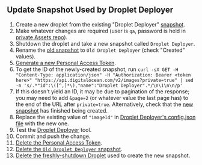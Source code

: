 ## Update Snapshot Used by Droplet Deployer

1. Create a new droplet from the existing "Droplet Deployer" [snapshot][0].
1. Make whatever changes are required (user is `qa`, password is held in [private Assets repo][1]).
1. Shutdown the droplet and take a new snapshot called `Droplet Deployer`.
1. Rename the [old snapshot][0] to `Old Droplet Deployer` (check "Created" values).
1. [Generate a new Personal Access Token][2].
1. To get the ID of the newly-created snapshot, run `curl -sX GET -H "Content-Type: application/json" -H "Authorization: Bearer <token here>" "https://api.digitalocean.com/v2/images?private=true" | sed -n 's/.*"id":\([^,]*\),"name":"Droplet Deployer".*/\n\1\n\n/p'`
1. If this doesn't yield an ID, it may be due to pagination of the response; you may need to add `&page=2` (or whatever value the last page has) to the end of the URL after `private=true`.  Alternatively, check that the [new snapshot][0] has finished being created.
1. Replace the existing value of `"imageId"` in [Droplet Deployer's config.json file][3] with the new one.
1. Test the [Droplet Deployer][4] tool.
1. Commit and push the change.
1. [Delete the Personal Access Token][5].
1. [Delete the `Old Droplet Deployer` snapshot][0].
1. [Delete the freshly-shutdown Droplet][6] used to create the new snapshot.


[0]: https://cloud.digitalocean.com/images/snapshots
[1]: https://github.com/maidsafe/Assets/blob/master/QA/Droplets.md
[2]: https://cloud.digitalocean.com/settings/api/tokens/new
[3]: https://github.com/maidsafe/QA/blob/master/droplet_deployer/config.json#L37
[4]: https://github.com/maidsafe/QA/tree/master/droplet_deployer
[5]: https://cloud.digitalocean.com/settings/api/tokens
[6]: https://cloud.digitalocean.com/droplets
